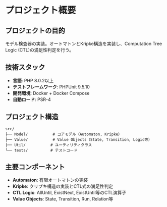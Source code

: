 # プロジェクト概要

## プロジェクトの目的
モデル検査器の実装。オートマトンとKripke構造を実装し、Computation Tree Logic (CTL)の満足性判定を行う。

## 技術スタック
- **言語**: PHP 8.0.2以上
- **テストフレームワーク**: PHPUnit 9.5.10
- **開発環境**: Docker + Docker Compose
- **自動ロード**: PSR-4

## プロジェクト構造
```
src/
├── Model/           # コアモデル（Automaton, Kripke）
├── Value/           # Value Objects（State, Transition, Logic等）
├── Util/           # ユーティリティクラス
└── tests/          # テストコード
```

## 主要コンポーネント
- **Automaton**: 有限オートマトンの実装
- **Kripke**: クリプキ構造の実装とCTL式の満足性判定
- **CTL Logic**: AllUntil, ExistNext, ExistUntil等のCTL演算子
- **Value Objects**: State, Transition, Run, Relation等